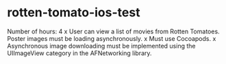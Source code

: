 # rotten-tomato-ios-test

Number of hours: 4
x User can view a list of movies from Rotten Tomatoes. Poster images must be loading asynchronously.
x Must use Cocoapods.
x Asynchronous image downloading must be implemented using the UIImageView category in the AFNetworking library.
